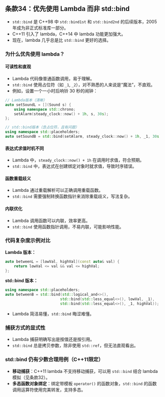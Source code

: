 ## 条款34：优先使用 Lambda 而非 std::bind

- `std::bind` 是 C++98 中 `std::bind1st` 和 `std::bind2nd` 的后续版本，2005 年成为非正式标准库一部分。
- C++11 引入了 lambda，C++14 中 lambda 功能更加强大。
- 现在，lambda 几乎总是比 `std::bind` 更好的选择。

### 为什么优先使用 lambda？

#### 可读性和直观

- Lambda 代码像普通函数调用，易于理解。
- `std::bind` 使用占位符（如 `_1`, `_2`），对不熟悉的人来说是“魔法”，不直观。
- 例如，设置一个一小时后响铃 30 秒的闹钟：

```cpp
// Lambda版本（清晰）
auto setSoundL = [](Sound s) {
    using namespace std::chrono;
    setAlarm(steady_clock::now() + 1h, s, 30s);
};

// std::bind版本（含占位符，且有问题）
using namespace std::placeholders;
auto setSoundB = std::bind(setAlarm, steady_clock::now() + 1h, _1, 30s);
```

#### 表达式求值时机不同

- Lambda 中，`steady_clock::now() + 1h` 在调用时求值，符合预期。
- `std::bind` 中，表达式在创建绑定对象时就求值，导致时序错误。

#### 函数重载歧义

- Lambda 通过重载解析可以正确调用重载函数。
- `std::bind` 需要强制转换函数指针来消除重载歧义，写法复杂。

#### 内联优化

- Lambda 调用函数可以内联，效率更高。
- `std::bind` 使用函数指针调用，不易内联，可能影响性能。

### 代码复杂度示例对比

**Lambda 版本：**

```cpp
auto betweenL = [lowVal, highVal](const auto& val) {
    return lowVal <= val && val <= highVal;
};
```

**std::bind 版本：**

```cpp
using namespace std::placeholders;
auto betweenB = std::bind(std::logical_and<>(),
                         std::bind(std::less_equal<>(), lowVal, _1),
                         std::bind(std::less_equal<>(), _1, highVal));
```

- Lambda 简洁易懂，`std::bind` 晦涩难懂。

### 捕获方式的显式性

- Lambda 捕获明确写出是按值还是按引用。
- `std::bind` 总是拷贝参数，除非使用 `std::ref`，但无法直观看出。

### std::bind 仍有少数合理用例（C++11限定）

- **移动捕获**：C++11 lambda 不支持移动捕获，可以用 `std::bind` 结合 lambda 模拟（见条款32）。
- **多态函数对象绑定**：绑定带模板 `operator()` 的函数对象，`std::bind` 的函数调用运算符使用完美转发，支持多态。